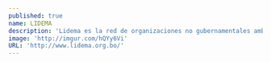 ```yaml
---
published: true
name: LIDEMA
description: 'Lidema es la red de organizaciones no gubernamentales ambientalistas de Bolivia, que en sus 27 años de vida ha enfocado sus esfuerzos a crear conciencia sobre la problemática ambiental y a hacer propuestas para aportar al desarrollo sostenible, desde ámbitos locales, departamentales, nacionales e internacionales. Actualmente cuenta con 4 programas: Investigación y Monitoreo; Comunicación y Capacitación; Cambio Climático e; Incidencia Política y Legislativa, en el marco de los que desarrolla sus actividades, que están cada vez más enfocadas al análisis de las alternativas al modelo extractivista. La Liga de Defensa del Medio Ambiente, LIDEMA, participa desde el año 2009 en el equipo de investigación del proyecto COCOON: Nacionalización de Recursos Naturales, Cooperación y conflicto en Bolivia y Ecuador (Nationalization of Natural Resources, Cooperation and Conflict, in Bolivia and Ecuador), conjuntamente las organizaciones internacionales HIVOS y NBO de Holanda y la Universidad San Francisco de Quito (USFQ) del Ecuador.'
image: 'http://imgur.com/hQYy6Vi'
URL: 'http://www.lidema.org.bo/'
---
```


